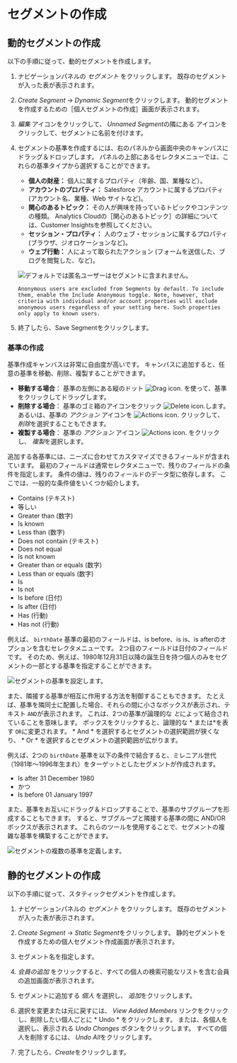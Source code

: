# セグメントの作成

## 動的セグメントの作成

以下の手順に従って、動的セグメントを作成します。

1.  ナビゲーションパネルの *セグメント* をクリックします。 既存のセグメントが入った表が表示されます。

2.  *Create Segment* → *Dynamic Segment*をクリックします。 動的セグメントを作成するための［個人セグメントの作成］画面が表示されます。

3.  *編集* アイコンをクリックして、 *Unnamed Segment*の隣にある </em> アイコンをクリックして、セグメントに名前を付けます。

4.  セグメントの基準を作成するには、右のパネルから画面中央のキャンバスにドラッグ＆ドロップします。 パネルの上部にあるセレクタメニューでは、これらの基準タイプから選択することができます。

    -   **個人の財産：** 個人に属するプロパティ（年齢、国、業種など）。
    -   **アカウントのプロパティ：** Salesforce アカウントに属するプロパティ (アカウント名、業種、Web サイトなど)。
    -   **関心のあるトピック：** その人が興味を持っているトピックやコンテンツの種類。 Analytics Cloudの［関心のあるトピック］の詳細については、Customer Insightsを参照してください。
    -   **セッション・プロパティ：** 人のウェブ・セッションに属するプロパティ (ブラウザ、ジオロケーションなど)。
    -   **ウェブ行動：** 人によって取られたアクション (フォームを送信した、ブログを閲覧した、など)。

    ![デフォルトでは匿名ユーザーはセグメントに含まれません。](creating-segments/images/01.png)

    ```{note}
    Anonymous users are excluded from Segments by default. To include them, enable the Include Anonymous toggle. Note, however, that criteria with individual and/or account properties will exclude anonymous users regardless of your setting here. Such properties only apply to known users.

    ```

5.  終了したら、Save Segmentをクリックします。

### 基準の作成

基準作成キャンバスは非常に自由度が高いです。 キャンバスに追加すると、任意の基準を移動、削除、複製することができます。

-   **移動する場合**： 基準の左側にある縦のドット ![Drag icon.](../../images/icon-drag.png) を使って、基準をクリックしてドラッグします。
-   **削除する場合**： 基準のゴミ箱のアイコンをクリック ![Delete icon.](../../images/icon-delete.png)します。 あるいは、基準の *アクション* アイコンを ![Actions icon.](../../images/icon-actions.png) クリックして、 *削除*を選択することもできます。
-   **複製する場合**： 基準の *アクション* アイコン ![Actions icon.](../../images/icon-actions.png) をクリックし、 *複製*を選択します。

追加する各基準には、ニーズに合わせてカスタマイズできるフィールドが含まれています。 最初のフィールドは通常セレクタメニューで、残りのフィールドの条件を指定します。 条件の値は、残りのフィールドのデータ型に依存します。 ここでは、一般的な条件値をいくつか紹介します。

-   Contains (テキスト)
-   等しい
-   Greater than (数字)
-   Is known
-   Less than (数字)
-   Does not contain (テキスト)
-   Does not equal
-   Is not known
-   Greater than or equals (数字)
-   Less than or equals (数字)
-   Is
-   Is not
-   Is before (日付)
-   Is after (日付)
-   Has (行動)
-   Has not (行動)

例えば、 `birthDate` 基準の最初のフィールドは、is before、is is、is afterのオプションを含むセレクタメニューです。 2つ目のフィールドは日付のフィールドです。 そのため、例えば、1980年12月31日以降の誕生日を持つ個人のみをセグメントの一部とする基準を指定することができます。

![セグメントの基準を設定します。](creating-segments/images/02.png)

また、隣接する基準が相互に作用する方法を制御することもできます。 たとえば、基準を隣同士に配置した場合、それらの間に小さなボックスが表示され、テキスト `AND`が表示されます。 これは、2つの基準が論理的な *と*によって結合されていることを意味します。 ボックスをクリックすると、論理的な * または*を表す `OR`に変更されます。 * And * を選択するとセグメントの選択範囲が狭くなり、 * Or * を選択するとセグメントの選択範囲が広がります。

例えば、2つの `birthDate` 基準を以下の条件で結合すると、ミレニアル世代（1981年～1996年生まれ）をターゲットとしたセグメントが作成されます。

-   Is after 31 December 1980
-   かつ
-   Is before 01 January 1997

また、基準をお互いにドラッグ＆ドロップすることで、基準のサブグループを形成することもできます。 すると、サブグループと隣接する基準の間に AND/OR ボックスが表示されます。 これらのツールを使用することで、セグメントの複雑な基準を構築することができます。

![セグメントの複数の基準を定義します。](creating-segments/images/03.png)

## 静的セグメントの作成

以下の手順に従って、スタティックセグメントを作成します。

1.  ナビゲーションパネルの *セグメント* をクリックします。 既存のセグメントが入った表が表示されます。

2.  *Create Segment* → *Static Segment*をクリックします。 静的セグメントを作成するための個人セグメント作成画面が表示されます。

3.  セグメント名を指定します。

4.  *会員の追加* をクリックすると、すべての個人の検索可能なリストを含む会員の追加画面が表示されます。

5.  セグメントに追加する *個人* を選択し、 *追加*をクリックします。

6.  選択を変更または元に戻すには、 *View Added Members* リンクをクリックし、削除したい個人ごとに * Undo * をクリックします。 または、各個人を選択し、表示される *Undo Changes* ボタンをクリックします。 すべての個人を削除するには、 *Undo All*をクリックします。

7.  完了したら、*Create*をクリックします。

